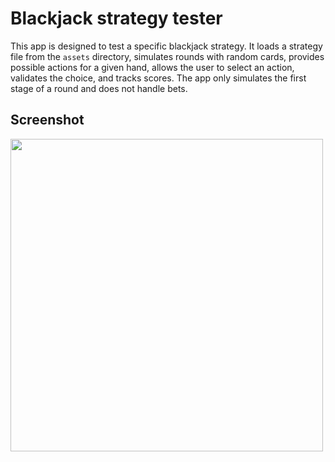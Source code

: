 # Blackjack strategy tester

This app is designed to test a specific blackjack strategy. It loads a strategy file from the `assets` directory, simulates rounds with random cards, provides possible actions for a given hand, allows the user to select an action, validates the choice, and tracks scores. The app only simulates the first stage of a round and does not handle bets.

## Screenshot
<img src="https://github.com/user-attachments/assets/4fe4b11b-bdad-419e-a4a1-502c6c707bf0" height="500px">
